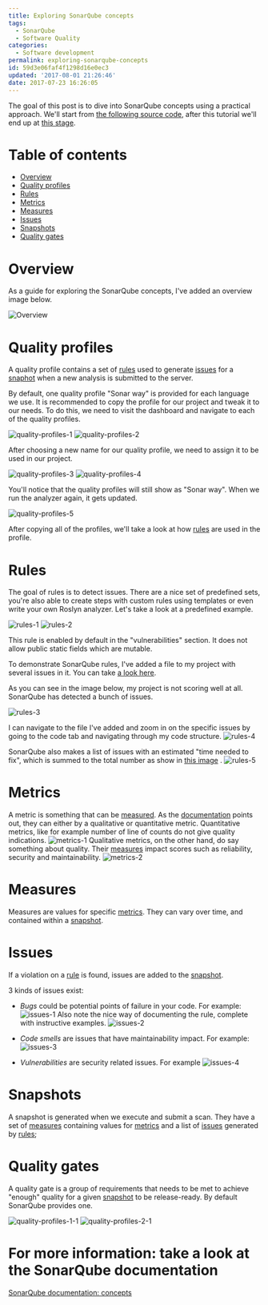 ```yaml
---
title: Exploring SonarQube concepts
tags:
  - SonarQube
  - Software Quality
categories:
  - Software development
permalink: exploring-sonarqube-concepts
id: 59d3e06faf4f1298d16e0ec3
updated: '2017-08-01 21:26:46'
date: 2017-07-23 16:26:05
---
```

The goal of this post is to dive into SonarQube concepts using a practical approach.
We'll start from [the following source code](https://github.com/maartenderaedemaeker/Automated-SecurityTesting-Demo/tree/part1), after this tutorial we'll end up at [this stage](https://github.com/maartenderaedemaeker/Automated-SecurityTesting-Demo/tree/part2).

# Table of contents

* [Overview](#overview)
* [Quality profiles](#quality-profiles)
* [Rules](#rules)
* [Metrics](#metrics)
* [Measures](#measures)
* [Issues](#issues)
* [Snapshots](#snapshots)
* [Quality gates](#quality-gates)

# <a name="overview"></a>Overview

As a guide for exploring the SonarQube concepts, I've added an overview image below.

![Overview](/images/2017/07/23/Overview.png)
# <a name="quality-profiles"></a>Quality profiles

A quality profile contains a set of [rules](#rules) used to generate [issues](#issues) for a [snaphot](#snapshots) when a new analysis is submitted to the server.

By default, one quality profile "Sonar way" is provided for each language we use.
It is recommended to copy the profile for our project and tweak it to our needs.
To do this, we need to visit the dashboard and navigate to each of the quality profiles.

![quality-profiles-1](/images/2017/07/23/quality-profiles-1.png)
![quality-profiles-2](/images/2017/07/23/quality-profiles-2.png)

After choosing a new name for our quality profile, we need to assign it to be used in our project.

![quality-profiles-3](/images/2017/07/23/quality-profiles-3.png)
![quality-profiles-4](/images/2017/07/23/quality-profiles-4.png)

You'll notice that the quality profiles will still show as "Sonar way". When we run the analyzer again, it gets updated.

![quality-profiles-5](/images/2017/07/23/quality-profiles-5.png)

After copying all of  the profiles, we'll take a look at how [rules](#rules) are used in the profile.

# <a name="rules"></a>Rules

The goal of rules is to detect issues. 
There are a nice set of predefined sets,  you're also able to create steps with custom rules using templates or even write your own Roslyn analyzer.
Let's take a look at a predefined example.

![rules-1](/images/2017/07/23/rules-1.png)
![rules-2](/images/2017/07/23/rules-2.png)

This rule is enabled by default in the "vulnerabilities" section. It does not allow public static fields which are mutable.

To demonstrate SonarQube rules, I've added a file to my project with several issues in it. You can take [a look here](https://github.com/maartenderaedemaeker/Automated-SecurityTesting-Demo/blob/part2/SecurityTestingDemo/Demo/Demo1.cs).

As you can see in the image below, my project is not scoring well at all. SonarQube has detected a bunch of issues.

<a name="rules3"></a>
![rules-3](/images/2017/07/23/rules-3.png)

I can navigate to the file I've added and zoom in on the specific issues by going to the code tab and navigating through my code structure.
![rules-4](/images/2017/07/23/rules-4.png)

SonarQube also makes a list of issues with an estimated "time needed to fix", which is summed to the total number as show in [this image](#rules3) .
![rules-5](/images/2017/07/23/rules-5.png)

# <a name="metrics"></a>Metrics

A metric is something that can be [measured](#measures).
As the [documentation](web_api/api/metrics/search) points out, they can either by a qualitative or quantitative metric.
Quantitative metrics, like for example number of line of counts do not give quality indications.
![metrics-1](/images/2017/07/23/metrics-1.png)
Qualitative metrics, on the other hand, do say something about quality. Their [measures](#measures) impact scores such as reliability, security and maintainability.
![metrics-2](/images/2017/07/23/metrics-2.png)

# <a name="measures"></a>Measures

Measures are values for specific [metrics](#metrics). They can vary over time, and contained within a [snapshot](#snapshots).

# <a name="issues"></a>Issues

If a violation on a [rule](#rules) is found, issues are added to the [snapshot](#snapshots).

3 kinds of issues exist:

* *Bugs* could be potential points of failure in your code.
For example: 
![issues-1](/images/2017/07/23/issues-1.png)
Also note the nice way of documenting the rule, complete with instructive examples.
![issues-2](/images/2017/07/23/issues-2.png)

* *Code smells* are issues that have maintainability impact.
For example:
![issues-3](/images/2017/07/23/issues-3.png)

* *Vulnerabilities* are security related issues.
For example
![issues-4](/images/2017/07/23/issues-4.png)

# <a name="snapshots"></a>Snapshots

A snapshot is generated when we execute and submit a scan.
They have a set of [measures](#measures) containing values for [metrics](#metrics) and a list of [issues](#issues) generated by [rules](#rules);

# <a name="quality-gates"></a> Quality gates

A quality gate is a group of requirements that needs to be met to achieve "enough" quality for a given [snapshot](#snapshots) to be release-ready.
By default SonarQube provides one.

![quality-profiles-1-1](/images/2017/07/23/quality-profiles-1-1.png)
![quality-profiles-2-1](/images/2017/07/23/quality-profiles-2-1.png)

# For more information: take a look at the SonarQube documentation

[SonarQube documentation: concepts](https://docs.sonarqube.org/display/SONAR/Concepts)

